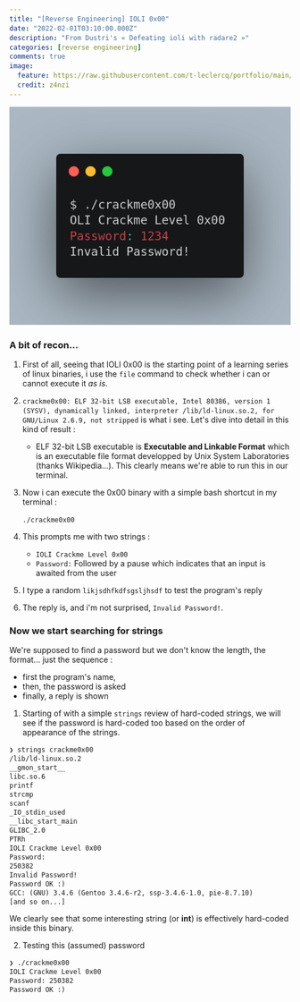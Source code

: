 ```yaml
---
title: "[Reverse Engineering] IOLI 0x00"
date: "2022-02-01T03:10:00.000Z"
description: "From Dustri's « Defeating ioli with radare2 »"
categories: [reverse engineering]
comments: true
image:
  feature: https://raw.githubusercontent.com/t-leclercq/portfolio/main/content/assets/0.png
  credit: z4nzi
---
```


![First challenge, let's go](https://raw.githubusercontent.com/t-leclercq/portfolio/main/content/assets/0.png)

### A bit of recon...
1. First of all, seeing that IOLI 0x00 is the starting point of a learning series of linux binaries, i use the `file` command to check whether i can or cannot execute it *as is*. 

2. `crackme0x00: ELF 32-bit LSB executable, Intel 80386, version 1 (SYSV), dynamically linked, interpreter /lib/ld-linux.so.2, for GNU/Linux 2.6.9, not stripped` is what i see. Let's dive into detail in this kind of result :

	 - ELF 32-bit LSB executable is **Executable and Linkable Format** which is an executable file format developped by Unix System Laboratories (thanks Wikipedia...). This clearly means we're able to run this in our terminal.

2. Now i can execute the 0x00 binary with a simple bash shortcut in my terminal :

	`./crackme0x00`

2. This prompts me with two strings : 
	- `IOLI Crackme Level 0x00`  
	- `Password:` 
Followed by a pause which indicates that an input is awaited from the user

3. I type a random `likjsdhfkdfsgsljhsdf` to test the program's reply

4. The reply is, and i'm not surprised, `Invalid Password!`.

### Now we start searching for strings

We're supposed to find a password but we don't know the length, the format... just the sequence : 
- first the program's name,
- then, the password is asked
- finally, a reply is shown

1. Starting of with a simple `strings` review of hard-coded strings, we will see if the password is hard-coded too based on the order of appearance of the strings.

```
❯ strings crackme0x00
/lib/ld-linux.so.2
__gmon_start__
libc.so.6
printf
strcmp
scanf
_IO_stdin_used
__libc_start_main
GLIBC_2.0
PTRh
IOLI Crackme Level 0x00
Password: 
250382
Invalid Password!
Password OK :)
GCC: (GNU) 3.4.6 (Gentoo 3.4.6-r2, ssp-3.4.6-1.0, pie-8.7.10)
[and so on...]
```

We clearly see that some interesting string (or **int**) is effectively hard-coded inside this binary.

2. Testing this (assumed) password 

```
❯ ./crackme0x00
IOLI Crackme Level 0x00
Password: 250382
Password OK :)
```